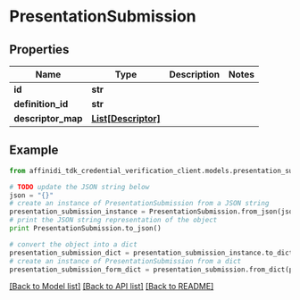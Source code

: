 # PresentationSubmission

## Properties

| Name               | Type                                  | Description | Notes |
| ------------------ | ------------------------------------- | ----------- | ----- |
| **id**             | **str**                               |             |
| **definition_id**  | **str**                               |             |
| **descriptor_map** | [**List[Descriptor]**](Descriptor.md) |             |

## Example

```python
from affinidi_tdk_credential_verification_client.models.presentation_submission import PresentationSubmission

# TODO update the JSON string below
json = "{}"
# create an instance of PresentationSubmission from a JSON string
presentation_submission_instance = PresentationSubmission.from_json(json)
# print the JSON string representation of the object
print PresentationSubmission.to_json()

# convert the object into a dict
presentation_submission_dict = presentation_submission_instance.to_dict()
# create an instance of PresentationSubmission from a dict
presentation_submission_form_dict = presentation_submission.from_dict(presentation_submission_dict)
```

[[Back to Model list]](../README.md#documentation-for-models) [[Back to API list]](../README.md#documentation-for-api-endpoints) [[Back to README]](../README.md)
